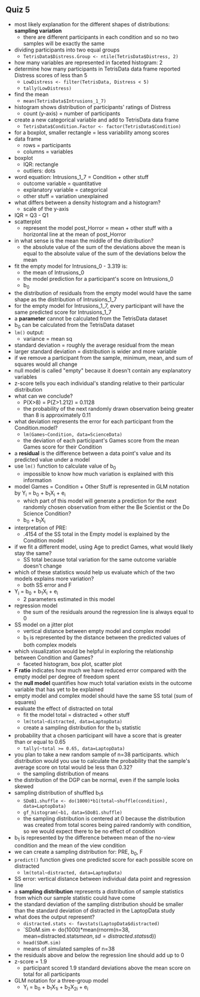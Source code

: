 ## Quiz 5

* most likely explanation for the different shapes of distributions: **sampling variation**
  * there are different participants in each condition and so no two samples will be exactly the same
* dividing participants into two equal groups
  * `TetrisData$Distress.Group <- ntile(TetrisData$Distress, 2)`
* how many variables are represented in faceted histogram: 2
* determine how many participants in TetrisData data frame reported Distress scores of less than 5
  * `LowDistress <- filter(TetrisData, Distress < 5)`
  * `tally(LowDistress)`
* find the mean
  * `mean(TetrisData$Intrusions_1_7)`
* histogram shows distribution of participants' ratings of Distress
  * count (y-axis) = number of participants
* create a new categorical variable and add to TetrisData data frame
  * `TetrisData$Condition.Factor <- factor(TetrisData$Condition)`
* for a boxplot, smaller rectangle = less variability among scores
* data frame
  * rows = participants
  * columns = variables
* boxplot
  * IQR: rectangle
  * outliers: dots
* word equation: Intrusions_1_7 = Condition + other stuff
  * outcome variable = quantitative
  * explanatory variable = categorical
  * other stuff = variation unexplained
* what differs between a density histogram and a histogram?
  * scale of the y-axis
* IQR = Q3 - Q1
* scatterplot
  * represent the model post_Horror = mean + other stuff with a horizontal line at the mean of post_Horror
* in what sense is the mean the middle of the distribution?
  * the absolute value of the sum of the deviations above the mean is equal to the absolute value of the sum of the deviations below the mean
* fit the empty model for Intrusions_0 - 3.319 is:
  * the mean of Intrusions_0
  * the model prediction for a participant's score on Intrusions_0
  * b<sub>0</sub>
* the distribution of residuals from the empty model would have the same shape as the distribution of Intrusions_1_7
* for the empty model for Intrusions_1_7, every participant will have the same predicted score for Intrusions_1_7
* a **parameter** cannot be calculated from the TetrisData dataset
* b<sub>0</sub> can be calculated from the TetrisData dataset
* `lm()` output:
  * variance = mean sq
* standard deviation = roughly the average residual from the mean
* larger standard deviation = distribution is wider and more variable
* if we remove a participant from the sample, minimum, mean, and sum of squares would all change
* null model is called "empty" because it doesn't contain any explanatory variables
* z-score tells you each individual's standing relative to their particular distribution
* what can we conclude?
  * P(X>8) = P(Z>1.212) = 0.1128
  * the probability of the next randomly drawn observation being greater than 8 is approximately 0.11
* what deviation represents the error for each participant from the Condition.model?
  * `lm(Games~Condition, data=ScienceData)`
  * the deviation of each participant's Games score from the mean Games score for their Condition
* a **residual** is the difference between a data point's value and its predicted value under a model
* use `lm()` function to calculate value of b<sub>0</sub>
  * impossible to know how much variation is explained with this information
* model Games = Condition + Other Stuff is represented in GLM notation by Y<sub>i</sub> = b<sub>0</sub> + b<sub>1</sub>X<sub>i</sub> + e<sub>i</sub>
  * which part of this model will generate a prediction for the next randomly chosen observation from either the Be Scientist or the Do Science Condition?
  * b<sub>0</sub> + b<sub>1</sub>X<sub>i</sub>
* interpretation of PRE:
  * .4154 of the SS total in the Empty model is explained by the Condition model
* if we fit a different model, using Age to predict Games, what would likely stay the same?
  * SS total because total variation for the same outcome variable doesn't change
* which of these statistics would help us evaluate which of the two models explains more variation?
  * both SS error and F
* Y<sub>i</sub> = b<sub>0</sub> + b<sub>1</sub>X<sub>i</sub> + e<sub>i</sub>
  * 2 parameters estimated in this model
* regression model
  * the sum of the residuals around the regression line is always equal to 0
* SS model on a jitter plot
  * vertical distance between empty model and complex model
  * b<sub>1</sub> is represented by the distance between the predicted values of both complex models
* which visualization would be helpful in exploring the relationship between Condition and Games?
  * faceted histogram, box plot, scatter plot
* **F ratio** indicates how much we have reduced error compared with the empty model per degree of freedom spent
* the **null model** quantifies how much total variation exists in the outcome variable that has yet to be explained
* empty model and complex model should have the same SS total (sum of squares)
* evaluate the effect of distracted on total
  * fit the model total = distracted + other stuff
  * `lm(total~distracted, data=LaptopData)`
  * create a sampling distribution for the b<sub>1</sub> statistic
* probability that a chosen participant will have a score that is greater than or equal to 0.65
  * `tally(~total >= 0.65, data=LaptopData)`
* you plan to take a new random sample of n=38 participants. which distribution would you use to calculate the probability that the sample's average score on total would be less than 0.32?
  * the sampling distribution of means
* the distribution of the DGP can be normal, even if the sample looks skewed
* sampling distribution of shuffled b<sub>1</sub>s
  * `SDoB1.shuffle <- do(1000)*b1(total~shuffle(condition), data=LaptopData)`
  * `gf_histogram(~b1, data=SDoB1.shuffle)`
  * the sampling distribution is centered at 0 because the distribution was created from total scores being paired randomly with condition, so we would expect there to be no effect of condition
* b<sub>1</sub> is represented by the difference between mean of the no-view condition and the mean of the view condition
* we can create a sampling distribution for: PRE, b<sub>0</sub>, F
* `predict()` function gives one predicted score for each possible score on distracted
  * `lm(total~distracted, data=LaptopData)`
* SS error: vertical distance between individual data point and regression line
* a **sampling distribution** represents a distribution of sample statistics from which our sample statistic could have come
* the standard deviation of the sampling distribution should be smaller than the standard deviation of distracted in the LaptopData study
* what does the output represent?
  * `distracted.stats <- favstats(LaptopData$distracted)`
  * `SDoM.sim <- do(1000)*mean(rnorm(n=38, mean=distracted.stats$mean, sd=distracted.stats$sd))
  * `head(SDoM.sim)`
  * means of simulated samples of n=38
* the residuals above and below the regression line should add up to 0
* z-score = 1.9
  * participant scored 1.9 standard deviations above the mean score on total for all participants
* GLM notation for a three-group model
  * Y<sub>i</sub> = b<sub>0</sub> + b<sub>1</sub>X<sub>1i</sub> + b<sub>2</sub>X<sub>2i</sub> + e<sub>i</sub>
